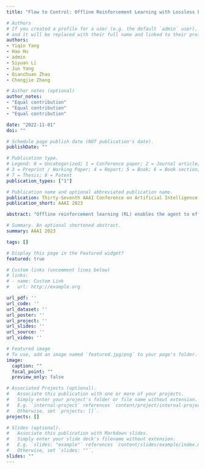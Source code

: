 ```yaml
---
title: "Flow to Control: Offline Reinforcement Learning with Lossless Primitive Discovery"

# Authors
# If you created a profile for a user (e.g. the default `admin` user), write the username (folder name) here 
# and it will be replaced with their full name and linked to their profile.
authors:
- Yiqin Yang
- Hao Hu
- admin
- Siyuan Li
- Jun Yang
- Qianchuan Zhao
- Chongjie Zhang

# Author notes (optional)
author_notes:
- "Equal contribution"
- "Equal contribution"
- "Equal contribution"

date: "2022-11-01"
doi: ""

# Schedule page publish date (NOT publication's date).
publishDate: ""

# Publication type.
# Legend: 0 = Uncategorized; 1 = Conference paper; 2 = Journal article;
# 3 = Preprint / Working Paper; 4 = Report; 5 = Book; 6 = Book section;
# 7 = Thesis; 8 = Patent
publication_types: ["1"]

# Publication name and optional abbreviated publication name.
publication: Thirty-Seventh AAAI Conference on Artificial Intelligence (AAAI 2023)
publication_short: AAAI 2023

abstract: "Offline reinforcement learning (RL) enables the agent to effectively learn from logged data, which significantly extends the applicability of RL algorithms in real-world scenarios where exploration can be expensive or unsafe. Previous works have shown that extracting primitive skills from the recurring and temporally extended structures in the logged data yields better learning. However, these methods suffer greatly when the primitives have limited representation ability to recover the original policy space, especially in offline settings. In this paper, we give a quantitative characterization of the performance of offline hierarchical learning and highlight the importance of learning lossless primitives. To this end, we propose to use a flow-based structure as the representation for low-level policies. This allows us to represent the behaviors in the dataset faithfully while keeping the expression ability to recover the whole policy space. We show that such lossless primitives can drastically improve the performance of hierarchical policies. The experimental results and extensive ablation studies on the standard D4RL benchmark show that our method has a good representation ability for policies and achieves superior performance in most tasks."

# Summary. An optional shortened abstract.
summary: AAAI 2023

tags: []

# Display this page in the Featured widget?
featured: true

# Custom links (uncomment lines below)
# links:
# - name: Custom Link
#   url: http://example.org

url_pdf: ''
url_code: ''
url_dataset: ''
url_poster: ''
url_project: ''
url_slides: ''
url_source: ''
url_video: ''

# Featured image
# To use, add an image named `featured.jpg/png` to your page's folder. 
image:
  caption: ""
  focal_point: ""
  preview_only: false

# Associated Projects (optional).
#   Associate this publication with one or more of your projects.
#   Simply enter your project's folder or file name without extension.
#   E.g. `internal-project` references `content/project/internal-project/index.md`.
#   Otherwise, set `projects: []`.
projects: []

# Slides (optional).
#   Associate this publication with Markdown slides.
#   Simply enter your slide deck's filename without extension.
#   E.g. `slides: "example"` references `content/slides/example/index.md`.
#   Otherwise, set `slides: ""`.
slides: ""
---
```


<!-- {{% callout note %}}
Click the *Cite* button above to demo the feature to enable visitors to import publication metadata into their reference management software.
{{% /callout %}}

{{% callout note %}}
Create your slides in Markdown - click the *Slides* button to check out the example.
{{% /callout %}}

Supplementary notes can be added here, including [code, math, and images](https://wowchemy.com/docs/writing-markdown-latex/). -->
